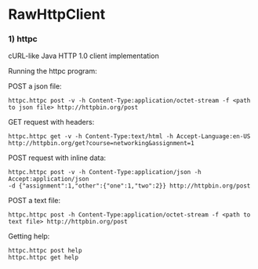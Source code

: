 # RawHttpClient

### 1) httpc

cURL-like Java HTTP 1.0 client implementation

Running the httpc program:
    
POST a json file: 
    
    httpc.httpc post -v -h Content-Type:application/octet-stream -f <path to json file> http://httpbin.org/post
    
GET request with headers:

    httpc.httpc get -v -h Content-Type:text/html -h Accept-Language:en-US
    http://httpbin.org/get?course=networking&assignment=1
    
POST request with inline data:

    httpc.httpc post -v -h Content-Type:application/json -h Accept:application/json 
    -d {"assignment":1,"other":{"one":1,"two":2}} http://httpbin.org/post
    
POST a text file:

    httpc.httpc post -h Content-Type:application/octet-stream -f <path to text file> http://httpbin.org/post
    
Getting help:

    httpc.httpc post help
    httpc.httpc get help
    

